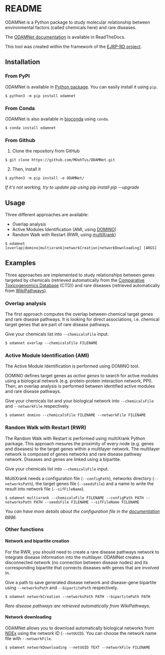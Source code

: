 # README

ODAMNet is a Python package to study molecular relationship between environmental factors (called chemicals here) and 
rare diseases. 

The [ODAMNet documentation][ODAMNet documentation] is available in ReadTheDocs.

This tool was created within the framework of the [EJRP-RD project][EJPRD].

## Installation 

### From PyPI

ODAMNet is available in [Python package][pypi]. You can easily install it using `pip`.

```console
$ python3 -m pip install odamnet
```

### From Conda

ODAMNet is also available in [bioconda][bioconda] using ``conda``.

```console
$ conda install odamnet
```

### From Github

1. Clone the repository from GitHub

```console
$ git clone https://github.com/MOohTus/ODAMNet.git
```

2. Then, install it

```console
$ python3 -m pip install -e ODAMNet/
```

*If it's not working, try to update pip using pip install pip --upgrade*

## Usage

Three different approaches are available: 

- Overlap analysis
- Active Modules Identification (AMI, using [DOMINO][DOMINO])
- Random Walk with Restart (RWR, using [multiXrank][multiXrank])

```console
$ odamnet [overlap|domino|multixrank|networkCreation|networkDownloading] [ARGS]
```

## Examples

Three approaches are implemented to study relationships between genes targeted by chemicals (retrieved automatically 
from the [Comparative Toxicogenomics Database][CTD] (CTD)) and rare diseases (retrieved automatically from 
[WikiPathways][WikiPathways]).

### Overlap analysis

The first approach computes the overlap between chemical target genes and rare disease pathways. It is looking for 
direct associations, i.e. chemical target genes that are part of rare disease pathways.

Give your chemicals list into `--chemicalsFile` input. 

```console
$ odamnet overlap --chemicalsFile FILENAME
```

### Active Module Identification (AMI)

The Active Module Identification is performed using DOMINO tool. 

DOMINO defines target genes as *active genes* to search for active modules using a biological network 
(e.g. protein-protein interaction network, PPI). Then, an overlap analysis is performed between identified active 
modules and rare disease pathways. 

Give your chemicals list and your biological network into `--chemicalsFile` and `--networkFile` respectively. 

```console
$ odamnet domino --chemicalsFile FILENAME --networkFile FILENAME
```

### Random Walk with Restart (RWR)

The Random Walk with Restart is performed using multiXrank Python package. This approach mesures the proximity of every node 
(e.g. genes and diseases) to the target genes within a multilayer network. The multilayer network is composed of genes networks 
and rare disease pathway network. Diseases and genes are linked using a bipartite.  

Give your chemicals list into `--chemicalsFile` input. 

MultiXrank needs a configuration file (`--configPath`), networks directory (`--networksPath`),
the target genes file (`--seedsFile`) and a name to write the result into network file (`--sifFileName`). 

```console
$ odamnet multixrank --chemicalsFile FILENAME --configPath PATH --networksPath PATH --seedsFile FILENAME --sifFileName FILENAME
```

*You can have more details about the configuration file in the [documentation page][doc].*

### Other functions

#### Network and bipartite creation

For the RWR, you should need to create a rare disease pathways network to integrate disease information into the multilayer.
ODAMNet creates a disconnected network (no connection between disease nodes) and its corresponding bipartite that connects 
diseases with genes that are involved in. 

Give a path to save generated disease network and disease-gene bipartite using `--networksPath` and `--bipartitePath`
respectively.

```console
$ odamnet networkCreation --networksPath PATH --bipartitePath PATH
```
*Rare disease pathways are retrieved automatically from WikiPathways.*

#### Network downloading

ODAMNet allows you to download automatically biological networks from [NDEx][NDEx] using the network ID (`--netUUID`). 
You can choose the network name file with `--networkFile`.

```console
$ odamnet networkDownloading --netUUID TEXT --networkFile FILENAME
```

[ODAMNet documentation]: https://odamnet.readthedocs.io/
[pypi]: https://pypi.org/project/ODAMNet/
[bioconda]: https://bioconda.github.io/index.html
[EJPRD]: https://www.ejprarediseases.org/
[DOMINO]: http://domino.cs.tau.ac.il
[multiXrank]: https://multixrank-doc.readthedocs.io/en/latest/index.html
[WikiPathways]: https://www.wikipathways.org/
[CTD]: https://ctdbase.org/
[NDEx]: https://www.ndexbio.org/
[doc]: https://odamnet.readthedocs.io/en/latest/pages/formats/Input.html#configuration-file
